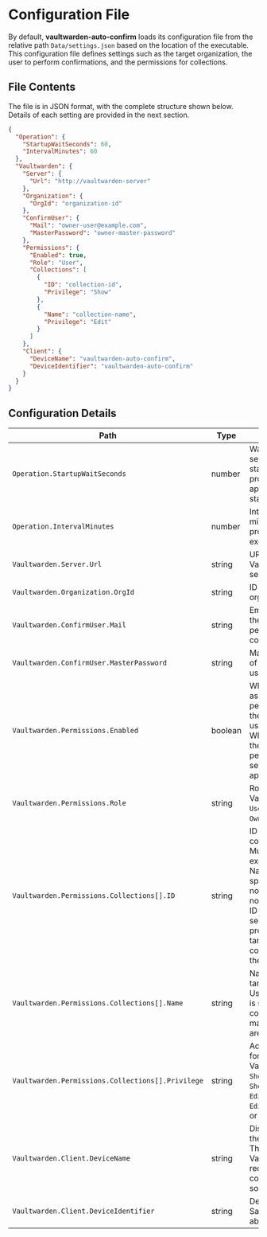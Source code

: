 # Configuration File

By default, **vaultwarden-auto-confirm** loads its configuration file from the relative path `Data/settings.json` based on the location of the executable.  
This configuration file defines settings such as the target organization, the user to perform confirmations, and the permissions for collections.

## File Contents

The file is in JSON format, with the complete structure shown below.  
Details of each setting are provided in the next section.

```json
{
  "Operation": {
    "StartupWaitSeconds": 60,
    "IntervalMinutes": 60
  },
  "Vaultwarden": {
    "Server": {
      "Url": "http://vaultwarden-server"
    },
    "Organization": {
      "OrgId": "organization-id"
    },
    "ConfirmUser": {
      "Mail": "owner-user@example.com",
      "MasterPassword": "owner-master-password"
    },
    "Permissions": {
      "Enabled": true,
      "Role": "User",
      "Collections": [
        {
          "ID": "collection-id",
          "Privilege": "Show"
        },
        {
          "Name": "collection-name",
          "Privilege": "Edit"
        }
      ]
    },
    "Client": {
      "DeviceName": "vaultwarden-auto-confirm",
      "DeviceIdentifier": "vaultwarden-auto-confirm"
    }
  }
}
```

## Configuration Details

| Path                                              | Type    | Description                                                                                                                                                                                                 |
|---------------------------------------------------|---------|-------------------------------------------------------------------------------------------------------------------------------------------------------------------------------------------------------------|
| `Operation.StartupWaitSeconds`                    | number  | Wait time in seconds before starting the process after application startup.                                                                                                                                 |
| `Operation.IntervalMinutes`                       | number  | Interval in minutes between process executions.                                                                                                                                                             |
| `Vaultwarden.Server.Url`                          | string  | URL of the Vaultwarden server.                                                                                                                                                                              |
| `Vaultwarden.Organization.OrgId`                  | string  | ID of the target organization.                                                                                                                                                                              |
| `Vaultwarden.ConfirmUser.Mail`                    | string  | Email address of the user performing confirmations.                                                                                                                                                         |
| `Vaultwarden.ConfirmUser.MasterPassword`          | string  | Master password of the above user.                                                                                                                                                                          |
| `Vaultwarden.Permissions.Enabled`                 | boolean | Whether to assign permissions to the confirmed user.<br>When enabled, the following permission settings will be applied.                                                                                    |
| `Vaultwarden.Permissions.Role`                    | string  | Role to assign.<br>Valid values: `User`, `Manager`, or `Owner`.                                                                                                                                             |
| `Vaultwarden.Permissions.Collections[].ID`        | string  | ID of the target collection.<br>Mutually exclusive with Name-based specification. If non-empty and not undefined, ID-based selection takes precedence and targets the collection with the matching ID.     |
| `Vaultwarden.Permissions.Collections[].Name`      | string  | Name of the target collection.<br>Used only if no ID is specified. All collections with matching names are targeted.                                                                                        |
| `Vaultwarden.Permissions.Collections[].Privilege` | string  | Access privilege for the collection.<br>Valid values: `Show`, `ShowHidePassword`, `Edit`, `EditHidePassword`, or `Manage`.                                                                                  |
| `Vaultwarden.Client.DeviceName`                   | string  | Display name of the device.<br>This is used by Vaultwarden for recording the connection source.                                                                                                             |
| `Vaultwarden.Client.DeviceIdentifier`             | string  | Device identifier. Same usage as above.                                                                                                                                                                     |

